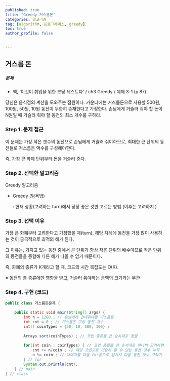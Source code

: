 ```yaml
---
published: true
title: "Greedy-거스름돈" 
categories: 알고리즘 
tag: [algorithm, 프로그래머스, greedy] 
toc: true
author_profile: false 


---
```




## 거스름 돈

##### 문제 

- 책, '이것이 취업을 위한 코딩 테스트다' / ch3 Greedy / 예제 3-1 (p.87)

당신은 음식점의 계산을 도와주는 점원이다. 카운터에는 거스름돈으로 사용할 500원, 100원, 50원, 10원 동전이 무한히 존재한다고 가정한다. 손님에게 거슬러 줘야 할 돈이 N원일 때 거슬러 줘야 할 동전의 최소 개수를 구하라. 



### Step 1. 문제 접근 

이 문제는 가장 적은 갯수의 동전으로 손님에게 거슬러 줘야하므로, 최대한 큰 단위의 동전들로 거스름돈 액수를 구성해야한다. 

즉, 가장 큰 화폐 단위부터 돈을 거슬러 준다. 





### Step 2. 선택한 알고리즘 

Greedy 알고리즘 

- Greedy (탐욕법)

  : 현재 상황(고려하는 turn)에서 당장 좋은 것만 고르는 방법 (이후는 고려하지 )



### Step 3. 선택 이유 

가장 큰 화폐부터 고려한다고 가정했을 때(turn), 해당 차례에 동전을 가장 많이 사용하는 것이 궁극적으로 최적의 해가 된다. 

그 이유는, 가지고 있는 동전 중에서 큰 단위가 항상 작은 단위의 배수이므로 작은 단위의 동전들을 종합해 다른 해가 나올 수 없기 때문이다. 

 즉, 화폐의 종류가 K개라고 할 때, 코드의 시간 복잡도는 O(K). 

※ 동전의 총 종류에만 영향을 받고, 거슬러 줘야하는 금액의 크기와는 무관 





### Step 4. 구현 (코드)

```java
public class 거스름돈문제 {
    
    public static void main(String[] args) {    
        int n = 1260 ; // 손님에게 건네줘야할 거스름돈 
        int cnt = 0 ; // 거스름돈 구성 동전 개수 
        int[] coinTypes = {50, 10, 500, 100} ; 
        
        Arrays.sort(coinTypes) ; // 코인 종류를 큰 순서대로 정렬 
        
        for(int coin : coinTypes) { // 코인 종류를 큰 순서대로 하나씩 고려하면서 
            cnt += n/coin ; // 해당 코인으로 거슬러 줄 수 있는 동전 갯수 누적 
            n %= coin ; // 나머지를 다음 for문으로 넘겨서 다음 동전 갯수 구하기   
        } // for 
        System.out.println(cnt);
    } // main
} // class 
​
```

